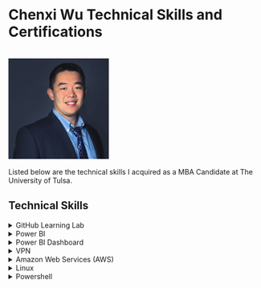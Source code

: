 <h1>Chenxi Wu Technical Skills and Certifications</h1>

<br>
<img src="LinkedinProfile.jpg" alt="ProfilePic">
<br>

Listed below are the technical skills I acquired as a MBA Candidate at The University of Tulsa.

<h2>Technical Skills</h2>
<details><summary>GitHub Learning Lab</summary>
<br>
I completed the following courses in the <a href="https://lab.github.com/courses">GitHub Learning Lab</a>. These courses taught me how to stand up static pages, create and manage pull requests, facilitate collaboration, and more. 
<br>
  
<h4>Courses:</h4>
<ul>
<li>Introduction to GitHub</li>
<li>Communicating using Markdown</li>
<li>Introduction to HTML</li>
<li>GitHub Pages</li>
<li>Managing merge conflicts</li>
<li>Community Starter Kit</li>
<li>Uploading your project to GitHub</li>
<li>Getting started with GitHub Apps</li>
<li>Migrating your repository to GitHub</li>
<li>Reviewing pull requests</li>
<li>Securing your workflows</li>
<li>Create a release based workflow</li>
</ul>
<br>
<br>
<img src="FirstDay.PNG" alt="Github FirstDay Photo">
<br>
<br>
<img src="FirstWeek.PNG" alt="Github FirstWeek Photo">
<br>
</details>


<details><summary>Power BI</summary>
<br>
 I auditted the <a href="https://www.edx.org/course/analyzing-and-visualizing-data-with-power-bi-0">Analyzing and Visualizing Data with Power BI</a> course on edX and completed the following courses. These courses taught me how to input data, add and modify elements on a dashboard, and transform and interpret different kinds of data. 
<br>
  
<h4>Courses:</h4> 
<ul>
<li>Power BI Desktop Data Transformations</li>
<li>Power BI Desktop Modelling</li>
<li>Power BI Desktop Visualization</li>
<li>Power BI Service</li>
<li>Working with Excel</li>
<li>Direct Connectivity</li>
<li>Developer API</li>
<li>Mobile App</li>
<h4> Course Completion: </h4>
<img src="Completion.JPG" alt="PowerBI Course Completion">
</ul>
</details>


<details><summary>Power BI Dashboard</summary>
<li>The first stumbling point I encountered during this training was in Section 2: Power BI Desktop Modeling. It is not apparent at the time you are during it but setting up all the relationships between the tables in the dataset is imperative as it will impact the answers you generate to complete the lab.</li>

<li>Section 3: Power BI Desktop Visualization is the first time you begin to create reports and dashboards. I found it extremely helpful in this section to recreate the visuals you are quizzed on. The datasets for this are given to you in the prior section.</li>

<li>Section 4: Working with the Power BI Service provides a very important discussion on how to edit the settings of certain features within your Microsoft Tenant. You are able to turn off the ability to export data to excel, create webpages, etc.</li>

<li>In Section 5: Working with Excel, you may get an error when trying to complete the lab if you are not using Internet Explorer. In order to complete the lab you will need Silverlight installed in IE.</li>

<li>Section 6: Organization Packs, Security and Groups has not kept up with Microsoft’s constantly changing application suite. The directions for the lab are no longer actuate, but the lab can still be completed. You can no longer create a group as per the directions, but you can use the app workspace to essential achieve the same goal. Here is a good resource for more information.</li>

<li>Click below for a video recording of the final dashboard</li>

<a href="https://www.youtube.com/watch?v=qSPVreD3jZo">SupplierQualityAnalysisVideo</a>
<br>

</details>


<details><summary>VPN</summary>
<br>
I configured my own IPSEC VPN in the cloud using the <a href="https://github.com/trailofbits/algo">Algo VPN</a> Ansible scripts provided by Trail of Bits. With the help of this tutorial, I successfully deployed the Algo server, configured the VPN clients, set up an SSH tunnel, and added and removed users. 
<br>
<br>
</details>


<details><summary>Amazon Web Services (AWS)</summary>
<br>
  I completed the AWS Essentials - NEW course on <a href="https://linuxacademy.com/">Linux Academy</a>. These courses provided me with an introduction to Amazon's Identity Access Management, Elastic Compute Cloud, database services, Simple Notification System, Elastic Load Balancers, Auto Scaling, and Route 53. 
<br>
<br>

<h4>Topics:</h4>
<ul>
  <li>AWS Essentials</li>
  <li>Managing AWS Access with Users, Groups, and Roles</li>
  <li>Identity and Access Management (IAM)</li>
  <li>Networking Services and Connectivity</li>
  <li>Virtual Private Cloud (VPC)</li>
  <li>Compute Services</li>
  <li>Elastic Cloud Compute (EC2)</li>
  <li>Storage Services</li>
  <li>Database Services</li>
  <li>Monitoring, Alerts, and Notifications</li>
  <li>Simple Notification Service (SNS)</li>
  <li>Load Balancing, Elasticity, and Scalability</li>
  <li>Elastic Load Balancer (ELB)</li>
  <li>Auto Scaling</li>
  <li>Route 53</li>
  <li>Serverless Computing - Lambda</li>
  <img src="AWSCert.png" alt="AWS Essential Completion">
</ul>
<br>
</details>


<details><summary>Linux</summary>
<br>  

<h4>Topics:</h4>
<ul>
<li>The Linux Community and a Career in Open Source</li>
<li>Linux Evolution and Popular Operating Systems</li>
<li>How to Access a Linux Installation</li>
<li>Major Open Source Applications</li>  
<li>Understanding Open Source Software and Licensing</li> 
<li>ICT Skills and Working in Linux</li>
<li>Command Line Basics</li> 
<li>Using Directories and Listing Files</li> 
<li>Archiving Files on the Command Line</li> 
<li>Searching and Extracting Data from Files</li> 
<li>Turning Commands into a Script</li>
<li>The Linux Operating System</li>
<li>Security and File Permissions</li>
<li>Basic Security and Identifying User Groups</li>
<li>Creating Users and Groups</li> 
<li>Managing File Permissions and Ownership</li> 
<li>Special Directories and Files</li> 
<h4> Course Completion: </h4>
<img src="Cert.pdf" alt="Linux LPI Completion">
</ul>

</details>

<details><summary>Powershell</summary>
<li>Completing the PowerShell 5 Essential Training through LinkedIn Learning helped expose me to the basics of utilizing cmdlets as an administrator to access and automate features of my Windows operating system. It emphasizes the importance of the "get-help" command in order to find useful assistance with syntax, module installation, csv and xml file imports and exports, script writing in ISE instead of in Notepad, etc. I also appreciated how the course covered how to set execution policies on the security side of things as well as an overview of variable and array creation. Courses completed include:</li>
<li>Installing Windows Management Framework 5</li>
<li>Running commands (cmdlets)</li>  
<li>Discovering commands</li> 
<li>Understanding cmdlet syntax</li>
<li>Resolving terse commands</li>
<li>Finding and using local modules</li>  
<li>Working with files, printers, CSVs, and XML in the pipeline</li> 
<li>Selecting, sorting, and filtering object data</li>
<li>Creating scripts</li>
<li>Automating tasks</li>  
<li>Using PowerShell remoting</li> 
<h4> Course Completion: </h4>
<img src="Powershell.jpg" alt="Powershell Completion">
</details>
